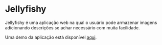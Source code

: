 # Jellyfishy

Jellyfishy é uma aplicação web na qual o usuário pode armazenar imagens adicionando descrições se achar necessário com muita facilidade.

Uma demo da aplicação está disponível [aqui](https://youtu.be/uyKWR1Skz-o).